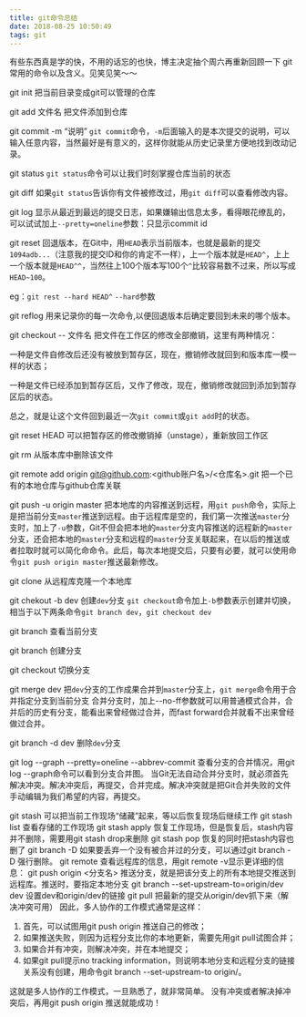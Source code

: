```yaml
---
title: git命令总结
date: 2018-08-25 10:50:49
tags: git
---
```


有些东西真是学的快，不用的话忘的也快，博主决定抽个周六再重新回顾一下 git 常用的命令以及含义。见笑见笑～～

<!--more-->

git init				把当前目录变成git可以管理的仓库

git add 文件名		把文件添加到仓库

git commit -m “说明”	`git commit`命令，`-m`后面输入的是本次提交的说明，可以输入任意内容，当然最好是有意义的，这样你就能从历史记录里方便地找到改动记录。

git status			`git status`命令可以让我们时刻掌握仓库当前的状态

git diff				如果`git status`告诉你有文件被修改过，用`git diff`可以查看修改内容。

git log				显示从最近到最远的提交日志，如果嫌输出信息太多，看得眼花缭乱的，可以试试加上`--pretty=oneline`参数：只显示commit id

git reset				回退版本，在Git中，用`HEAD`表示当前版本，也就是最新的提交`1094adb...`（注意我的提交ID和你的肯定不一样），上一个版本就是`HEAD^`，上上一个版本就是`HEAD^^`，当然往上100个版本写100个`^`比较容易数不过来，所以写成`HEAD~100`。

eg：`git rest --hard HEAD^`    `--hard`参数

git  reflog			用来记录你的每一次命令,以便回退版本后确定要回到未来的哪个版本。

git checkout -- 文件名 	把文件在工作区的修改全部撤销，这里有两种情况：

一种是文件自修改后还没有被放到暂存区，现在，撤销修改就回到和版本库一模一样的状态；

一种是文件已经添加到暂存区后，又作了修改，现在，撤销修改就回到添加到暂存区后的状态。

总之，就是让这个文件回到最近一次`git commit`或`git add`时的状态。

git reset HEAD <file>	可以把暂存区的修改撤销掉（unstage），重新放回工作区

git rm <file> 			从版本库中删除该文件

git remote add origin git@github.com:<github账户名>/<仓库名>.git    把一个已有的本地仓库与github仓库关联

git push -u origin master	把本地库的内容推送到远程，用`git push`命令，实际上是把当前分支`master`推送到远程。由于远程库是空的，我们第一次推送`master`分支时，加上了`-u`参数，Git不但会把本地的`master`分支内容推送的远程新的`master`分支，还会把本地的`master`分支和远程的`master`分支关联起来，在以后的推送或者拉取时就可以简化命命令。此后，每次本地提交后，只要有必要，就可以使用命令`git push origin master`推送最新修改。

git clone				从远程库克隆一个本地库

git chekout -b dev	创建`dev`分支  `git checkout`命令加上`-b`参数表示创建并切换，相当于以下两条命令`git branch dev`，`git checkout dev`

git branch			查看当前分支

git branch <name>	创建分支

git checkout <name>	切换分支

git merge dev		把`dev`分支的工作成果合并到`master`分支上，`git merge`命令用于合并指定分支到当前分支
合并分支时，加上--no-ff参数就可以用普通模式合并，合并后的历史有分支，能看出来曾经做过合并，而fast forward合并就看不出来曾经做过合并。

git branch -d dev 		删除`dev`分支

git log --graph --pretty=oneline --abbrev-commit	查看分支的合并情况，用git log --graph命令可以看到分支合并图。
当Git无法自动合并分支时，就必须首先解决冲突。解决冲突后，再提交，合并完成。解决冲突就是把Git合并失败的文件手动编辑为我们希望的内容，再提交。

git stash			可以把当前工作现场“储藏”起来，等以后恢复现场后继续工作
git stash list		      查看存储的工作现场
git stash apply		   恢复工作现场，但是恢复后，stash内容并不删除，需要用git stash drop来删除
git stash pop		 恢复的同时把stash内容也删了
git branch -D <name> 如果要丢弃一个没有被合并过的分支，可以通过git branch -D <name>强行删除。
git remote			查看远程库的信息，用git remote -v显示更详细的信息：
git push origin <分支名> 推送分支，就是把该分支上的所有本地提交推送到远程库。推送时，要指定本地分支
git branch --set-upstream-to=origin/dev dev   设置dev和origin/dev的链接
git pull	把最新的提交从origin/dev抓下来（解决冲突可用）
因此，多人协作的工作模式通常是这样：
1. 首先，可以试图用git push origin <branch-name>推送自己的修改；
2. 如果推送失败，则因为远程分支比你的本地更新，需要先用git pull试图合并；
3. 如果合并有冲突，则解决冲突，并在本地提交；
4. 如果git pull提示no tracking information，则说明本地分支和远程分支的链接关系没有创建，用命令git branch --set-upstream-to <branch-name> origin/<branch-name>。

这就是多人协作的工作模式，一旦熟悉了，就非常简单。
没有冲突或者解决掉冲突后，再用git push origin <branch-name>推送就能成功！
